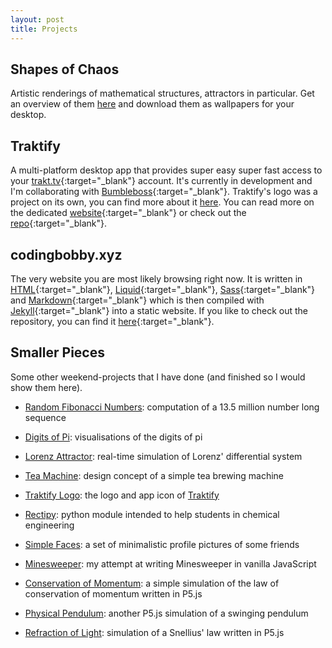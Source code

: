```yaml
---
layout: post
title: Projects
---
```


## Shapes of Chaos
Artistic renderings of mathematical structures, attractors in particular.
Get an overview of them [here](chaotic-shapes) and download them as wallpapers for your desktop.

## Traktify
A multi-platform desktop app that provides super easy super fast access to your [trakt.tv](https://trakt.tv){:target="_blank"} account.
It's currently in development and I'm collaborating with [Bumbleboss](https://bumbleboss.xyz){:target="_blank"}.
Traktify's logo was a project on its own, you can find more about it [here](traktify-logo).
You can read more on the dedicated [website](/traktify){:target="_blank"} or check out the [repo](https://github.com/CodingBobby/traktify){:target="_blank"}.

## codingbobby.xyz
The very website you are most likely browsing right now.
It is written in [HTML](https://html.spec.whatwg.org/){:target="_blank"}, [Liquid](https://shopify.github.io/liquid/){:target="_blank"}, [Sass](https://sass-lang.com/){:target="_blank"} and [Markdown](https://daringfireball.net/projects/markdown/){:target="_blank"} which is then compiled with [Jekyll](https://jekyllrb.com/){:target="_blank"} into a static website.
If you like to check out the repository, you can find it [here](https://github.com/CodingBobby/codingbobby.github.io){:target="_blank"}.

## Smaller Pieces
Some other weekend-projects that I have done (and finished so I would show them here).

- [Random Fibonacci Numbers](random-fibonacci):
  computation of a 13.5 million number long sequence

- [Digits of Pi](pi-graphics):
  visualisations of the digits of pi

- [Lorenz Attractor](lorenz-attractor):
  real-time simulation of Lorenz' differential system

- [Tea Machine](tea-machine):
  design concept of a simple tea brewing machine

- <span id="small-traktify">[Traktify Logo](traktify-logo)</span>:
  the logo and app icon of [Traktify](#traktify)

- [Rectipy](https://github.com/CodingBobby/rectipy):
  python module intended to help students in chemical engineering

- [Simple Faces](simple-faces):
  a set of minimalistic profile pictures of some friends

- [Minesweeper](minesweeper):
  my attempt at writing Minesweeper in vanilla JavaScript

- [Conservation of Momentum](algebrarium-momentum):
  a simple simulation of the law of conservation of momentum written in P5.js

- [Physical Pendulum](algebrarium-pendulum):
  another P5.js simulation of a swinging pendulum

- [Refraction of Light](algebrarium-refraction):
  simulation of a Snellius' law written in P5.js
